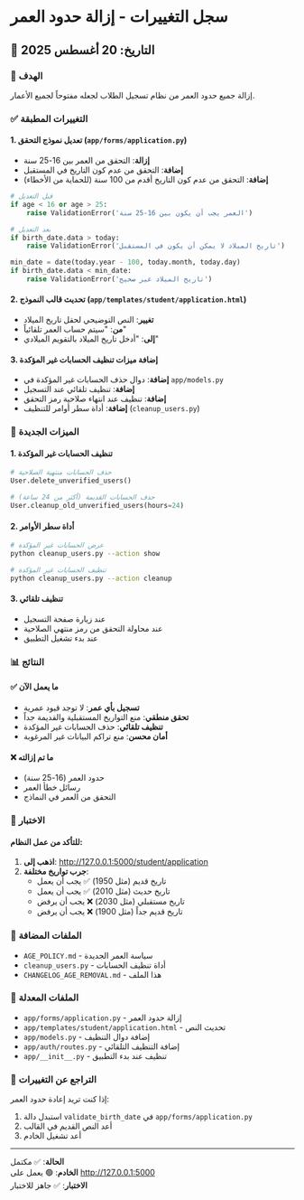 # سجل التغييرات - إزالة حدود العمر

## 📅 التاريخ: 20 أغسطس 2025

### 🎯 الهدف
إزالة جميع حدود العمر من نظام تسجيل الطلاب لجعله مفتوحاً لجميع الأعمار.

### ✅ التغييرات المطبقة

#### 1. تعديل نموذج التحقق (`app/forms/application.py`)
- **إزالة**: التحقق من العمر بين 16-25 سنة
- **إضافة**: التحقق من عدم كون التاريخ في المستقبل
- **إضافة**: التحقق من عدم كون التاريخ أقدم من 100 سنة (للحماية من الأخطاء)

```python
# قبل التعديل
if age < 16 or age > 25:
    raise ValidationError('العمر يجب أن يكون بين 16-25 سنة')

# بعد التعديل
if birth_date.data > today:
    raise ValidationError('تاريخ الميلاد لا يمكن أن يكون في المستقبل')

min_date = date(today.year - 100, today.month, today.day)
if birth_date.data < min_date:
    raise ValidationError('تاريخ الميلاد غير صحيح')
```

#### 2. تحديث قالب النموذج (`app/templates/student/application.html`)
- **تغيير**: النص التوضيحي لحقل تاريخ الميلاد
- **من**: "سيتم حساب العمر تلقائياً"
- **إلى**: "أدخل تاريخ الميلاد بالتقويم الميلادي"

#### 3. إضافة ميزات تنظيف الحسابات غير المؤكدة
- **إضافة**: دوال حذف الحسابات غير المؤكدة في `app/models.py`
- **إضافة**: تنظيف تلقائي عند التسجيل
- **إضافة**: تنظيف عند انتهاء صلاحية رمز التحقق
- **إضافة**: أداة سطر أوامر للتنظيف (`cleanup_users.py`)

### 🔧 الميزات الجديدة

#### 1. تنظيف الحسابات غير المؤكدة
```python
# حذف الحسابات منتهية الصلاحية
User.delete_unverified_users()

# حذف الحسابات القديمة (أكثر من 24 ساعة)
User.cleanup_old_unverified_users(hours=24)
```

#### 2. أداة سطر الأوامر
```bash
# عرض الحسابات غير المؤكدة
python cleanup_users.py --action show

# تنظيف الحسابات غير المؤكدة
python cleanup_users.py --action cleanup
```

#### 3. تنظيف تلقائي
- عند زيارة صفحة التسجيل
- عند محاولة التحقق من رمز منتهي الصلاحية
- عند بدء تشغيل التطبيق

### 📊 النتائج

#### ✅ ما يعمل الآن
- **تسجيل بأي عمر**: لا توجد قيود عمرية
- **تحقق منطقي**: منع التواريخ المستقبلية والقديمة جداً
- **تنظيف تلقائي**: حذف الحسابات غير المؤكدة
- **أمان محسن**: منع تراكم البيانات غير المرغوبة

#### ❌ ما تم إزالته
- حدود العمر (16-25 سنة)
- رسائل خطأ العمر
- التحقق من العمر في النماذج

### 🧪 الاختبار

#### للتأكد من عمل النظام:
1. **اذهب إلى**: http://127.0.0.1:5000/student/application
2. **جرب تواريخ مختلفة**:
   - تاريخ قديم (مثل 1950) ✅ يجب أن يعمل
   - تاريخ حديث (مثل 2010) ✅ يجب أن يعمل
   - تاريخ مستقبلي (مثل 2030) ❌ يجب أن يرفض
   - تاريخ قديم جداً (مثل 1900) ❌ يجب أن يرفض

### 📁 الملفات المضافة
- `AGE_POLICY.md` - سياسة العمر الجديدة
- `cleanup_users.py` - أداة تنظيف الحسابات
- `CHANGELOG_AGE_REMOVAL.md` - هذا الملف

### 📁 الملفات المعدلة
- `app/forms/application.py` - إزالة حدود العمر
- `app/templates/student/application.html` - تحديث النص
- `app/models.py` - إضافة دوال التنظيف
- `app/auth/routes.py` - إضافة التنظيف التلقائي
- `app/__init__.py` - تنظيف عند بدء التطبيق

### 🔄 التراجع عن التغييرات

إذا كنت تريد إعادة حدود العمر:
1. استبدل دالة `validate_birth_date` في `app/forms/application.py`
2. أعد النص القديم في القالب
3. أعد تشغيل الخادم

---
**الحالة**: ✅ مكتمل  
**الخادم**: 🟢 يعمل على http://127.0.0.1:5000  
**الاختبار**: ✅ جاهز للاختبار